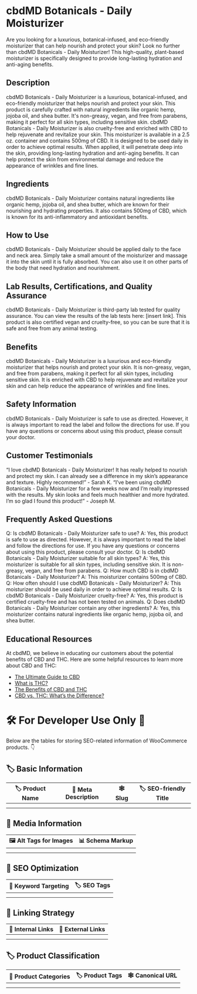 # cbdMD Botanicals - Daily Moisturizer
Are you looking for a luxurious, botanical-infused, and eco-friendly moisturizer that can help nourish and protect your skin? Look no further than cbdMD Botanicals - Daily Moisturizer! This high-quality, plant-based moisturizer is specifically designed to provide long-lasting hydration and anti-aging benefits. 
## Description
cbdMD Botanicals - Daily Moisturizer is a luxurious, botanical-infused, and eco-friendly moisturizer that helps nourish and protect your skin. This product is carefully crafted with natural ingredients like organic hemp, jojoba oil, and shea butter. It's non-greasy, vegan, and free from parabens, making it perfect for all skin types, including sensitive skin. cbdMD Botanicals - Daily Moisturizer is also cruelty-free and enriched with CBD to help rejuvenate and revitalize your skin.
This moisturizer is available in a 2.5 oz. container and contains 500mg of CBD. It is designed to be used daily in order to achieve optimal results. When applied, it will penetrate deep into the skin, providing long-lasting hydration and anti-aging benefits. It can help protect the skin from environmental damage and reduce the appearance of wrinkles and fine lines.
## Ingredients
cbdMD Botanicals - Daily Moisturizer contains natural ingredients like organic hemp, jojoba oil, and shea butter, which are known for their nourishing and hydrating properties. It also contains 500mg of CBD, which is known for its anti-inflammatory and antioxidant benefits. 
## How to Use
cbdMD Botanicals - Daily Moisturizer should be applied daily to the face and neck area. Simply take a small amount of the moisturizer and massage it into the skin until it is fully absorbed. You can also use it on other parts of the body that need hydration and nourishment.
## Lab Results, Certifications, and Quality Assurance
cbdMD Botanicals - Daily Moisturizer is third-party lab tested for quality assurance. You can view the results of the lab tests here: [insert link]. This product is also certified vegan and cruelty-free, so you can be sure that it is safe and free from any animal testing.
## Benefits
cbdMD Botanicals - Daily Moisturizer is a luxurious and eco-friendly moisturizer that helps nourish and protect your skin. It is non-greasy, vegan, and free from parabens, making it perfect for all skin types, including sensitive skin. It is enriched with CBD to help rejuvenate and revitalize your skin and can help reduce the appearance of wrinkles and fine lines.
## Safety Information
cbdMD Botanicals - Daily Moisturizer is safe to use as directed. However, it is always important to read the label and follow the directions for use. If you have any questions or concerns about using this product, please consult your doctor.
## Customer Testimonials
“I love cbdMD Botanicals - Daily Moisturizer! It has really helped to nourish and protect my skin. I can already see a difference in my skin’s appearance and texture. Highly recommend!” - Sarah K.
“I’ve been using cbdMD Botanicals - Daily Moisturizer for a few weeks now and I’m really impressed with the results. My skin looks and feels much healthier and more hydrated. I’m so glad I found this product!” - Joseph M.
## Frequently Asked Questions
Q: Is cbdMD Botanicals - Daily Moisturizer safe to use?
A: Yes, this product is safe to use as directed. However, it is always important to read the label and follow the directions for use. If you have any questions or concerns about using this product, please consult your doctor.
Q: Is cbdMD Botanicals - Daily Moisturizer suitable for all skin types?
A: Yes, this moisturizer is suitable for all skin types, including sensitive skin. It is non-greasy, vegan, and free from parabens.
Q: How much CBD is in cbdMD Botanicals - Daily Moisturizer?
A: This moisturizer contains 500mg of CBD.
Q: How often should I use cbdMD Botanicals - Daily Moisturizer?
A: This moisturizer should be used daily in order to achieve optimal results.
Q: Is cbdMD Botanicals - Daily Moisturizer cruelty-free?
A: Yes, this product is certified cruelty-free and has not been tested on animals.
Q: Does cbdMD Botanicals - Daily Moisturizer contain any other ingredients?
A: Yes, this moisturizer contains natural ingredients like organic hemp, jojoba oil, and shea butter.
## Educational Resources
At cbdMD, we believe in educating our customers about the potential benefits of CBD and THC. Here are some helpful resources to learn more about CBD and THC: 
- [The Ultimate Guide to CBD](https://www.cbdmd.com/blog/post/the-ultimate-guide-to-cbd)
- [What is THC?](https://www.cbdmd.com/blog/post/what-is-thc)
- [The Benefits of CBD and THC](https://www.cbdmd.com/blog/post/the-benefits-of-cbd-and-thc)
- [CBD vs. THC: What’s the Difference?](https://www.cbdmd.com/blog/post/cbd-vs-thc-whats-the-difference)
# 🛠️ For Developer Use Only 🔐

Below are the tables for storing SEO-related information of WooCommerce products. 👇

## 🏷️ Basic Information 

| 🏷️ Product Name | 📝 Meta Description | 🕸️ Slug | 🏷️ SEO-friendly Title |
| -------------- | ------------------ | ------ | ---------------------- |
|                |                    |        |                        |
|                |                    |        |                        |

## 📸 Media Information

| 🖼️ Alt Tags for Images | 📊 Schema Markup |
| --------------------- | --------------- |
|                       |                 |
|                       |                 |

## 🔎 SEO Optimization

| 🎯 Keyword Targeting | 🏷️ SEO Tags |
| ------------------- | ---------- |
|                     |            |
|                     |            |

## 🔗 Linking Strategy 

| 🔗 Internal Links | 🔗 External Links |
| ---------------- | ---------------- |
|                  |                  |
|                  |                  |

## 🏷️ Product Classification 

| 📂 Product Categories | 🏷️ Product Tags | 🕸️ Canonical URL |
| ------------------ | ------------ | ------------- |
|                    |              |               |
|                    |              |               |
